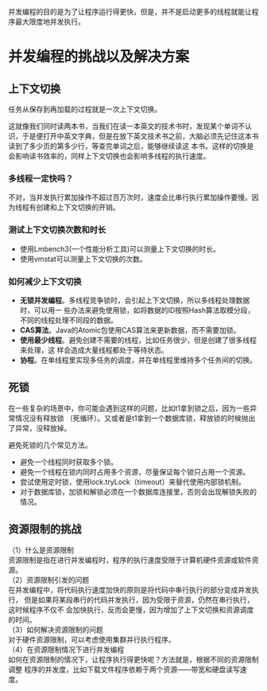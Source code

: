 并发编程的目的是为了让程序运行得更快，但是，并不是启动更多的线程就能让程序最大限度地并发执行。  

# 并发编程的挑战以及解决方案
## 上下文切换
任务从保存到再加载的过程就是一次上下文切换。

这就像我们同时读两本书，当我们在读一本英文的技术书时，发现某个单词不认识，于是便打开中英文字典，但是在放下英文技术书之前，大脑必须先记住这本书读到了多少页的第多少行，等查完单词之后，能够继续读这
本书。这样的切换是会影响读书效率的，同样上下文切换也会影响多线程的执行速度。

### 多线程一定快吗？
不对，当并发执行累加操作不超过百万次时，速度会比串行执行累加操作要慢。因为线程有创建和上下文切换的开销。

### 测试上下文切换次数和时长
* 使用Lmbench3(一个性能分析工具)可以测量上下文切换的时长。
* 使用vmstat可以测量上下文切换的次数。

### 如何减少上下文切换
* **无锁并发编程**。多线程竞争锁时，会引起上下文切换，所以多线程处理数据时，可以用一
些办法来避免使用锁，如将数据的ID按照Hash算法取模分段，不同的线程处理不同段的数据。
* **CAS算法**。Java的Atomic包使用CAS算法来更新数据，而不需要加锁。
* **使用最少线程**。避免创建不需要的线程，比如任务很少，但是创建了很多线程来处理，这
样会造成大量线程都处于等待状态。
* **协程**。在单线程里实现多任务的调度，并在单线程里维持多个任务间的切换。

## 死锁
在一些复杂的场景中，你可能会遇到这样的问题，比如t1拿到锁之后，因为一些异常情况没有释放锁
（死循环）。又或者是t1拿到一个数据库锁，释放锁的时候抛出了异常，没释放掉。

避免死锁的几个常见方法。  
* 避免一个线程同时获取多个锁。
* 避免一个线程在锁内同时占用多个资源，尽量保证每个锁只占用一个资源。
* 尝试使用定时锁，使用lock.tryLock（timeout）来替代使用内部锁机制。
* 对于数据库锁，加锁和解锁必须在一个数据库连接里，否则会出现解锁失败的情况。

## 资源限制的挑战
（1）什么是资源限制  
资源限制是指在进行并发编程时，程序的执行速度受限于计算机硬件资源或软件资源。  
（2）资源限制引发的问题  
在并发编程中，将代码执行速度加快的原则是将代码中串行执行的部分变成并发执行，
但是如果将某段串行的代码并发执行，因为受限于资源，仍然在串行执行，这时候程序不仅不
会加快执行，反而会更慢，因为增加了上下文切换和资源调度的时间。  
（3）如何解决资源限制的问题  
对于硬件资源限制，可以考虑使用集群并行执行程序。  
（4）在资源限制情况下进行并发编程  
如何在资源限制的情况下，让程序执行得更快呢？方法就是，根据不同的资源限制调整
程序的并发度，比如下载文件程序依赖于两个资源——带宽和硬盘读写速度。  







